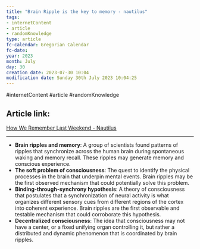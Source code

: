 ```yaml
---
title: "Brain Ripple is the key to memory - nautilus"
tags:
- internetContent
- article
- randomKnowledge
type: article
fc-calendar: Gregorian Calendar
fc-date: 
year: 2023
month: July
day: 30
creation date: 2023-07-30 10:04
modification date: Sunday 30th July 2023 10:04:25
---
```


#internetContent  #article #randomKnowledge 
## Article link:
[How We Remember Last Weekend - Nautilus](https://nautil.us/how-we-remember-last-weekend-240328/?utm_source=fb-naut&utm_medium=organic-social&fbclid=IwAR19nQnt9E-DLuO-yrlHlLBf_Cpw1tgmMhZascYCM2d12mfl8MQZgyvwML4)
_____
- **Brain ripples and memory**: A group of scientists found patterns of ripples that synchronize across the human brain during spontaneous waking and memory recall. These ripples may generate memory and conscious experience.
- **The soft problem of consciousness**: The quest to identify the physical processes in the brain that underpin mental events. Brain ripples may be the first observed mechanism that could potentially solve this problem.
- **Binding-through-synchrony hypothesis**: A theory of consciousness that postulates that a synchronization of neural activity is what organizes different sensory cues from different regions of the cortex into coherent experience. Brain ripples are the first observable and testable mechanism that could corroborate this hypothesis.
- **Decentralized consciousness**: The idea that consciousness may not have a center, or a fixed unifying organ controlling it, but rather a distributed and dynamic phenomenon that is coordinated by brain ripples.
